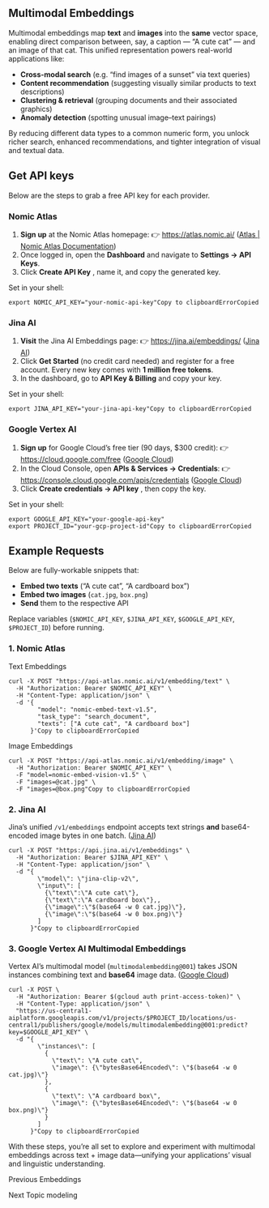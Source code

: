## Multimodal Embeddings

Multimodal embeddings map **text** and **images** into the **same** vector
space, enabling direct comparison between, say, a caption — “A cute cat” — and
an image of that cat. This unified representation powers real-world
applications like:

  * **Cross-modal search** (e.g. “find images of a sunset” via text queries)
  * **Content recommendation** (suggesting visually similar products to text descriptions)
  * **Clustering & retrieval** (grouping documents and their associated graphics)
  * **Anomaly detection** (spotting unusual image–text pairings)

By reducing different data types to a common numeric form, you unlock richer
search, enhanced recommendations, and tighter integration of visual and
textual data.

## Get API keys

Below are the steps to grab a free API key for each provider.

### Nomic Atlas

  1. **Sign up** at the Nomic Atlas homepage: 👉 <https://atlas.nomic.ai/> ([Atlas | Nomic Atlas Documentation](https://docs.nomic.ai/atlas/quick-start "Quickstart | Nomic Atlas Documentation"))
  2. Once logged in, open the **Dashboard** and navigate to **Settings → API Keys**.
  3. Click **Create API Key** , name it, and copy the generated key.

Set in your shell:

    
    
    export NOMIC_API_KEY="your-nomic-api-key"Copy to clipboardErrorCopied

### Jina AI

  1. **Visit** the Jina AI Embeddings page: 👉 <https://jina.ai/embeddings/> ([Jina AI](https://jina.ai/embeddings/ "Embedding API - Jina AI"))
  2. Click **Get Started** (no credit card needed) and register for a free account. Every new key comes with **1 million free tokens**.
  3. In the dashboard, go to **API Key & Billing** and copy your key.

Set in your shell:

    
    
    export JINA_API_KEY="your-jina-api-key"Copy to clipboardErrorCopied

### Google Vertex AI

  1. **Sign up** for Google Cloud’s free tier (90 days, $300 credit): 👉 <https://cloud.google.com/free> ([Google Cloud](https://cloud.google.com/free "Free Trial and Free Tier Services and Products - Google Cloud"))
  2. In the Cloud Console, open **APIs & Services → Credentials**: 👉 <https://console.cloud.google.com/apis/credentials> ([Google Cloud](https://cloud.google.com/docs/authentication/api-keys "Manage API keys | Authentication - Google Cloud"))
  3. Click **Create credentials → API key** , then copy the key.

Set in your shell:

    
    
    export GOOGLE_API_KEY="your-google-api-key"
    export PROJECT_ID="your-gcp-project-id"Copy to clipboardErrorCopied

## Example Requests

Below are fully-workable snippets that:

  * **Embed two texts** (“A cute cat”, “A cardboard box”)
  * **Embed two images** (`cat.jpg`, `box.png`)
  * **Send** them to the respective API

Replace variables (`$NOMIC_API_KEY`, `$JINA_API_KEY`, `$GOOGLE_API_KEY`,
`$PROJECT_ID`) before running.

### 1\. Nomic Atlas

Text Embeddings

    
    
    curl -X POST "https://api-atlas.nomic.ai/v1/embedding/text" \
      -H "Authorization: Bearer $NOMIC_API_KEY" \
      -H "Content-Type: application/json" \
      -d '{
            "model": "nomic-embed-text-v1.5",
            "task_type": "search_document",
            "texts": ["A cute cat", "A cardboard box"]
          }'Copy to clipboardErrorCopied

Image Embeddings

    
    
    curl -X POST "https://api-atlas.nomic.ai/v1/embedding/image" \
      -H "Authorization: Bearer $NOMIC_API_KEY" \
      -F "model=nomic-embed-vision-v1.5" \
      -F "images=@cat.jpg" \
      -F "images=@box.png"Copy to clipboardErrorCopied

### 2\. Jina AI

Jina’s unified `/v1/embeddings` endpoint accepts text strings **and**
base64-encoded image bytes in one batch. ([Jina
AI](https://jina.ai/embeddings/ "Embedding API - Jina AI"))

    
    
    curl -X POST "https://api.jina.ai/v1/embeddings" \
      -H "Authorization: Bearer $JINA_API_KEY" \
      -H "Content-Type: application/json" \
      -d "{
            \"model\": \"jina-clip-v2\",
            \"input\": [
              {\"text\":\"A cute cat\"},
              {\"text\":\"A cardboard box\"},,
              {\"image\":\"$(base64 -w 0 cat.jpg)\"},
              {\"image\":\"$(base64 -w 0 box.png)\"}
            ]
          }"Copy to clipboardErrorCopied

### 3\. Google Vertex AI Multimodal Embeddings

Vertex AI’s multimodal model (`multimodalembedding@001`) takes JSON instances combining text and **base64** image data. ([Google Cloud](https://cloud.google.com/vertex-ai/generative-ai/docs/model-reference/multimodal-embeddings-api "Multimodal embeddings API | Generative AI on Vertex AI"))
    
    
    curl -X POST \
      -H "Authorization: Bearer $(gcloud auth print-access-token)" \
      -H "Content-Type: application/json" \
      "https://us-central1-aiplatform.googleapis.com/v1/projects/$PROJECT_ID/locations/us-central1/publishers/google/models/multimodalembedding@001:predict?key=$GOOGLE_API_KEY" \
      -d "{
            \"instances\": [
              {
                \"text\": \"A cute cat\",
                \"image\": {\"bytesBase64Encoded\": \"$(base64 -w 0 cat.jpg)\"}
              },
              {
                \"text\": \"A cardboard box\",
                \"image\": {\"bytesBase64Encoded\": \"$(base64 -w 0 box.png)\"}
              }
            ]
          }"Copy to clipboardErrorCopied

With these steps, you’re all set to explore and experiment with multimodal
embeddings across text + image data—unifying your applications’ visual and
linguistic understanding.

Previous Embeddings

Next Topic modeling

